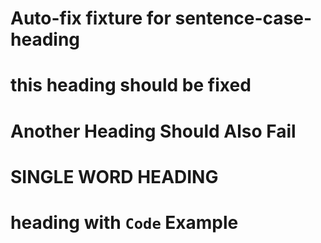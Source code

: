 # Auto-fix fixture for sentence-case-heading

# this heading should be fixed <!-- ❌ -->

# Another Heading Should Also Fail <!-- ❌ -->

# SINGLE WORD HEADING <!-- ❌ -->

# heading with `Code` Example <!-- ❌ -->
